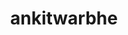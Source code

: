 ---
title: ankitwarbhe
github: https://github.com/ankitwarbhe
mode: dark
transition: 1s
score: 66.7
archetype:
- Minimalistic
---